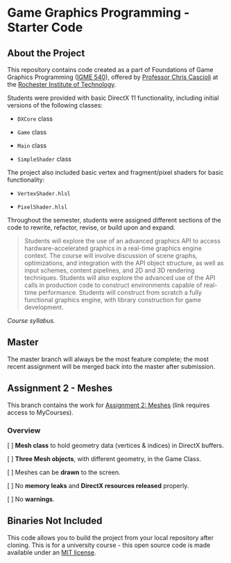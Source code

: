 # Game Graphics Programming - Starter Code #

## About the Project ##

This repository contains code created as a part of Foundations of Game Graphics Programming ([IGME 540](https://www.rit.edu/gccis/igm/)), offered by [Professor Chris Cascioli](https://www.rit.edu/gccis/igm/christopher-cascioli) at the [Rochester Institute of Technology](https://www.rit.edu).

Students were provided with basic DirectX 11 functionality, including initial versions of the following classes:

- `DXCore` class

- `Game` class

- `Main` class

- `SimpleShader` class

The project also included basic vertex and fragment/pixel shaders for basic functionality:

- `VertexShader.hlsl`

- `PixelShader.hlsl`

Throughout the semester, students were assigned different sections of the code to rewrite, refactor, revise, or build upon and expand.

> Students will explore the use of an advanced graphics API to access hardware-accelerated graphics in a real-time graphics engine context.  The course will involve discussion of scene graphs, optimizations, and integration with the API object structure, as well as input schemes, content pipelines, and 2D and 3D rendering techniques.  Students will also explore the advanced use of the API calls in production code to construct environments capable of real-time performance.  Students will construct from scratch a fully functional graphics engine, with library construction for game development.

*Course syllabus.*

## Master ##

The master branch will always be the most feature complete; the most recent assignment will be merged back into the master after submission.

## Assignment 2 - Meshes ##

This branch contains the work for [Assignment 2: Meshes](https://mycourses.rit.edu/d2l/le/content/736702/viewContent/5582570/View) (link requires access to MyCourses).

### Overview ###

[ ] **Mesh class** to hold geometry data (vertices & indices) in DirectX buffers.

[ ] **Three Mesh objects**, with different geometry, in the Game Class.

[ ] Meshes can be **drawn** to the screen.

[ ] No **memory leaks** and **DirectX resources released** properly.

[ ] No **warnings**.

## Binaries Not Included ##

This code allows you to build the project from your local repository after cloning. This is for a university course - this open source code is made available under an [MIT license](LICENSE).